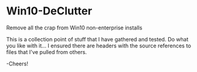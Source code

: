 # Win10-DeClutter
Remove all the crap from Win10 non-enterprise installs

This is a collection point of stuff that I have gathered and tested.  Do what you like with it...  I ensured there are headers with the source references to files that I've pulled from others.

-Cheers!
